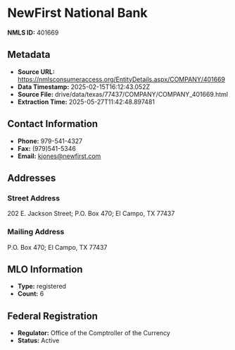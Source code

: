 # NewFirst National Bank

**NMLS ID:** 401669

## Metadata
- **Source URL:** https://nmlsconsumeraccess.org/EntityDetails.aspx/COMPANY/401669
- **Data Timestamp:** 2025-02-15T16:12:43.052Z
- **Source File:** drive/data/texas/77437/COMPANY/COMPANY_401669.html
- **Extraction Time:** 2025-05-27T11:42:48.897481

## Contact Information
- **Phone:** 979-541-4327
- **Fax:** (979)541-5346
- **Email:** kjones@newfirst.com

## Addresses
### Street Address
202 E. Jackson Street; P.O. Box 470; El Campo, TX 77437

### Mailing Address
P.O. Box 470; El Campo, TX 77437

## MLO Information
- **Type:** registered
- **Count:** 6

## Federal Registration
- **Regulator:** Office of the Comptroller of the Currency
- **Status:** Active
